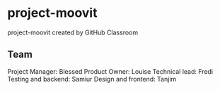 # project-moovit
project-moovit created by GitHub Classroom
## Team
Project Manager: Blessed
Product Owner: Louise
Technical lead: Fredi
Testing and backend: Samiur
Design and frontend: Tanjim
